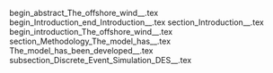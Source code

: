 begin_abstract_The_offshore_wind__.tex
begin_Introduction_end_Introduction__.tex
section_Introduction__.tex
begin_introduction_The_offshore_wind__.tex
section_Methodology_The_model_has__.tex
The_model_has_been_developed__.tex
subsection_Discrete_Event_Simulation_DES__.tex
